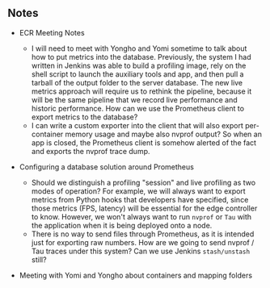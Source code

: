 ## Notes

- ECR Meeting Notes
  - I will need to meet with Yongho and Yomi sometime to talk about how to put metrics into the database. Previously, the system I had written in Jenkins was able to build a profiling image, rely on the shell script to launch the auxiliary tools and app, and then pull a tarball of the output folder to the server database. The new live metrics approach will require us to rethink the pipeline, because it will be the same pipeline that we record live performance and historic performance. How can we use the Prometheus client to export metrics to the database?
  - I can write a custom exporter into the client that will also export per-container memory usage and maybe also nvprof output? So when an app is closed, the Prometheus client is somehow alerted of the fact and exports the nvprof trace dump.



- Configuring a database solution around Prometheus
  - Should we distinguish a profiling "session" and live profiling as two modes of operation? For example, we will always want to export metrics from Python hooks that developers have specified, since those metrics (FPS, latency) will be essential for the edge controller to know. However, we won't always want to run `nvprof` or `Tau` with the application when it is being deployed onto a node.
  - There is no way to send files through Prometheus, as it is intended just for exporting raw numbers. How are we going to send nvprof / Tau traces under this system? Can we use Jenkins `stash/unstash` still?



- Meeting with Yomi and Yongho about containers and mapping folders